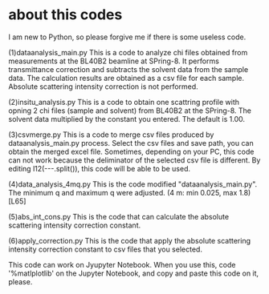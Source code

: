 # about this codes
I am new to Python, so please forgive me if there is some useless code.

(1)dataanalysis_main.py
This is a code to analyze chi files obtained from measurements at the BL40B2 beamline at SPring-8.
It performs transmittance correction and subtracts the solvent data from the sample data.
The calculation results are obtained as a csv file for each sample.
Absolute scattering intensity correction is not performed.

(2)insitu_analysis.py
This is a code to obtain one scattring profile with opning 2 chi files (sample and solvent) from BL40B2 at the SPring-8.
The solvent data multiplied by the constant you entered. The default is 1.00.

(3)csvmerge.py
This is a code to merge csv files produced by dataanalysis_main.py process.
Select the csv files and save path, you can obtain the merged excel file.
Sometimes, depending on your PC, this code can not work because the deliminator of the selected csv file is different.
By editing l12(---.split()), this code will be able to be used.

(4)data_analysis_4mq.py
This is the code modified "dataanalysis_main.py". The minimum q and maximum q were adjusted. (4 m: min 0.025, max 1.8)[L65]

(5)abs_int_cons.py
This is the code that can calculate the absolute scattering intensity correction constant.

(6)apply_correction.py
This is the code that apply the absolute scattering intensity correction constant to csv files that you selected.

This code can work on Jyupyter Notebook. When you use this, code '%matlplotlib' on the Jupyter Notebook, and copy and paste this code on it, please.
